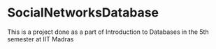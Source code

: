 SocialNetworksDatabase
======================

This is a project done as a part of Introduction to Databases in the 5th semester at IIT Madras
